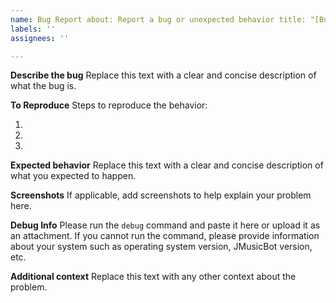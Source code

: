 ```yaml
---
name: Bug Report about: Report a bug or unexpected behavior title: "[Bug Report] Title Here"
labels: ''
assignees: ''

---
```


**Describe the bug**
Replace this text with a clear and concise description of what the bug is.

**To Reproduce**
Steps to reproduce the behavior:

1.
2.
3.

**Expected behavior**
Replace this text with a clear and concise description of what you expected to happen.

**Screenshots**
If applicable, add screenshots to help explain your problem here.

**Debug Info**
Please run the `debug` command and paste it here or upload it as an attachment. If you cannot run the command, please
provide information about your system such as operating system version, JMusicBot version, etc.

**Additional context**
Replace this text with any other context about the problem.

